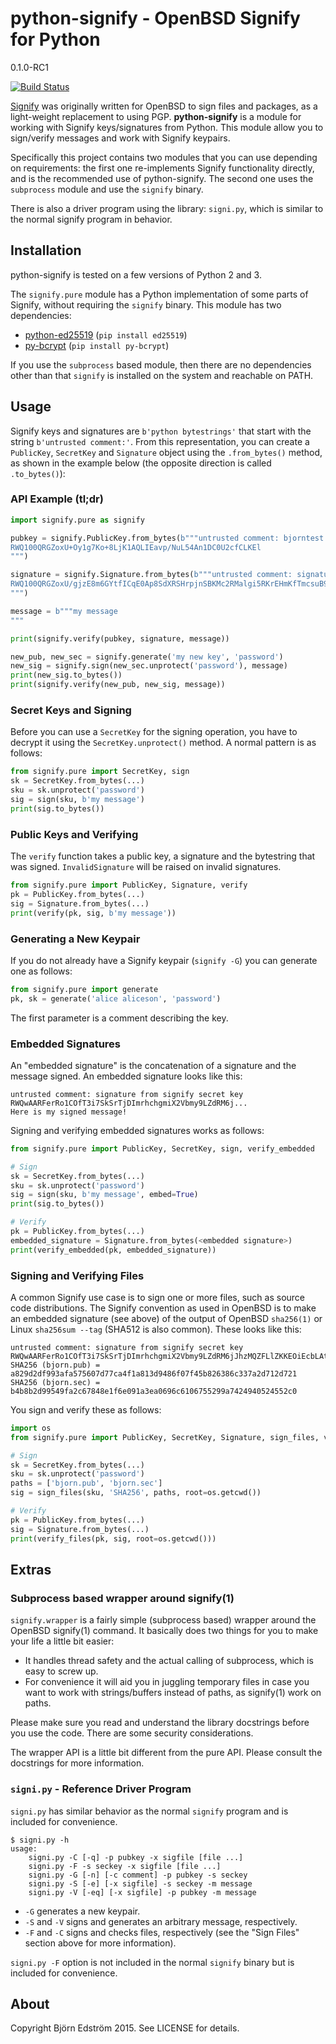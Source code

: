 # python-signify - OpenBSD Signify for Python

0.1.0-RC1

[![Build Status](https://travis-ci.org/bjornedstrom/python-signify.png?branch=master)](https://travis-ci.org/bjornedstrom/python-signify)

[Signify](http://www.tedunangst.com/flak/post/signify) was originally written for OpenBSD to sign files and packages, as a light-weight replacement to using PGP. **python-signify** is a module for working with Signify keys/signatures from Python. This module allow you to sign/verify messages and work with Signify keypairs.

Specifically this project contains two modules that you can use depending on requirements: the first one re-implements Signify functionality directly, and is the recommended use of python-signify. The second one uses the `subprocess` module and use the `signify` binary.

There is also a driver program using the library: `signi.py`, which is similar to the normal signify program in behavior.

## Installation

python-signify is tested on a few versions of Python 2 and 3.

The `signify.pure` module has a Python implementation of some parts of Signify, without requiring the `signify` binary. This module has two dependencies:

- [python-ed25519](https://github.com/warner/python-ed25519]) (`pip install ed25519`)
- [py-bcrypt](py-bcrypt) (`pip install py-bcrypt`)

If you use the `subprocess` based module, then there are no dependencies other than that `signify` is installed  on the system and reachable on PATH.

## Usage

Signify keys and signatures are `b'python bytestrings'` that start with the string `b'untrusted comment:'`. From this representation, you can create a `PublicKey`, `SecretKey` and `Signature` object using the `.from_bytes()` method, as shown in the example below (the opposite direction is called `.to_bytes()`):

### API Example (tl;dr)

```python
import signify.pure as signify

pubkey = signify.PublicKey.from_bytes(b"""untrusted comment: bjorntest public key
RWQ100QRGZoxU+Oy1g7Ko+8LjK1AQLIEavp/NuL54An1DC0U2cfCLKEl
""")

signature = signify.Signature.from_bytes(b"""untrusted comment: signature from bjorntest secret key
RWQ100QRGZoxU/gjzE8m6GYtfICqE0Ap8SdXRSHrpjnSBKMc2RMalgi5RKrEHmKfTmcsuB9ZzDCo6K6sYEqaEcEnnAFa0zCewAg=
""")

message = b"""my message
"""

print(signify.verify(pubkey, signature, message))

new_pub, new_sec = signify.generate('my new key', 'password')
new_sig = signify.sign(new_sec.unprotect('password'), message)
print(new_sig.to_bytes())
print(signify.verify(new_pub, new_sig, message))
```

### Secret Keys and Signing

Before you can use a `SecretKey` for the signing operation, you have to decrypt it using the `SecretKey.unprotect()` method. A normal pattern is as follows:

```python
from signify.pure import SecretKey, sign
sk = SecretKey.from_bytes(...)
sku = sk.unprotect('password')
sig = sign(sku, b'my message')
print(sig.to_bytes())
```

### Public Keys and Verifying

The `verify` function takes a public key, a signature and the bytestring that was signed. `InvalidSignature` will be raised on invalid signatures.

```python
from signify.pure import PublicKey, Signature, verify
pk = PublicKey.from_bytes(...)
sig = Signature.from_bytes(...)
print(verify(pk, sig, b'my message'))
```

### Generating a New Keypair

If you do not already have a Signify keypair (`signify -G`) you can generate one as follows:

```python
from signify.pure import generate
pk, sk = generate('alice aliceson', 'password')
```

The first parameter is a comment describing the key.

### Embedded Signatures

An "embedded signature" is the concatenation of a signature and the message signed. An embedded signature looks like this:

    untrusted comment: signature from signify secret key
    RWQwAARFerRo1COfT3i7SkSrTjDImrhchgmiX2Vbmy9LZdRM6j...
    Here is my signed message!

Signing and verifying embedded signatures works as follows:

```python
from signify.pure import PublicKey, SecretKey, sign, verify_embedded

# Sign
sk = SecretKey.from_bytes(...)
sku = sk.unprotect('password')
sig = sign(sku, b'my message', embed=True)
print(sig.to_bytes())

# Verify
pk = PublicKey.from_bytes(...)
embedded_signature = Signature.from_bytes(<embedded signature>)
print(verify_embedded(pk, embedded_signature))
```

### Signing and Verifying Files

A common Signify use case is to sign one or more files, such as source code distributions. The Signify convention as used in OpenBSD is to make an embedded signature (see above) of the output of OpenBSD `sha256(1)` or Linux `sha256sum --tag` (SHA512 is also common). These looks like this:

    untrusted comment: signature from signify secret key
    RWQwAARFerRo1COfT3i7SkSrTjDImrhchgmiX2Vbmy9LZdRM6jJhzMQZFLlZKKEOiEcbLAtzpvJ0TT4dqYYfClpoUfoTnnF4sgM=
    SHA256 (bjorn.pub) = a829d2df993afa575607d77ca4f1a813d9486f07f45b826386c337a2d712d721
    SHA256 (bjorn.sec) = b4b8b2d99549fa2c67848e1f6e091a3ea0696c6106755299a7424940524552c0

You sign and verify these as follows:

```python
import os
from signify.pure import PublicKey, SecretKey, Signature, sign_files, verify_files

# Sign
sk = SecretKey.from_bytes(...)
sku = sk.unprotect('password')
paths = ['bjorn.pub', 'bjorn.sec']
sig = sign_files(sku, 'SHA256', paths, root=os.getcwd())

# Verify
pk = PublicKey.from_bytes(...)
sig = Signature.from_bytes(...)
print(verify_files(pk, sig, root=os.getcwd()))
```

## Extras

### Subprocess based wrapper around signify(1)

`signify.wrapper` is a fairly simple (subprocess based) wrapper around the OpenBSD signify(1) command. It basically does two things for you to make your life a little bit easier:

- It handles thread safety and the actual calling of subprocess, which is easy to screw up.
- For convenience it will aid you in juggling temporary files in case you want to work with strings/buffers instead of paths, as signify(1) work on paths.

Please make sure you read and understand the library docstrings before you use the code. There are some security considerations.

The wrapper API is a little bit different from the pure API. Please consult the docstrings for more information.

### `signi.py` - Reference Driver Program

`signi.py` has similar behavior as the normal `signify` program and is included for convenience.

    $ signi.py -h
    usage:
        signi.py -C [-q] -p pubkey -x sigfile [file ...]
        signi.py -F -s seckey -x sigfile [file ...]
        signi.py -G [-n] [-c comment] -p pubkey -s seckey
        signi.py -S [-e] [-x sigfile] -s seckey -m message
        signi.py -V [-eq] [-x sigfile] -p pubkey -m message

- `-G` generates a new keypair.
- `-S` and `-V` signs and generates an arbitrary message, respectively.
- `-F` and `-C` signs and checks files, respectively (see the "Sign Files" section above for more information).

`signi.py -F` option is not included in the normal `signify` binary but is included for convenience.

## About

Copyright Björn Edström 2015. See LICENSE for details.
